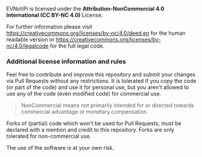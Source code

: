 EVNotiPi is licensed under the **Attribution-NonCommercial 4.0 International (CC BY-NC 4.0)** License.

For further information please visit https://creativecommons.org/licenses/by-nc/4.0/deed.en for the human readable version or https://creativecommons.org/licenses/by-nc/4.0/legalcode for the full legal code.

### Additional license information and rules
Feel free to contribute and improve this repository and submit your changes via Pull Requests without any restrictions. 
It is tolerated if you copy the code (or part of the code) and use it for personal use, 
but you aren't allowed to use any of the code (even modified code) for commercial use.
> NonCommercial means not primarily intended for or directed towards commercial advantage or monetary compensation.

Forks of (partial) code which won't be used for Pull Requests, must be declared with a mention and credit to this repository. Forks are only tolerated for non-commercial use.


The use of the software is at your own risk.
